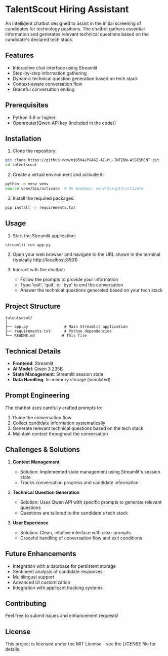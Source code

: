 # TalentScout Hiring Assistant

An intelligent chatbot designed to assist in the initial screening of candidates for technology positions. The chatbot gathers essential information and generates relevant technical questions based on the candidate's declared tech stack.

## Features

- Interactive chat interface using Streamlit
- Step-by-step information gathering
- Dynamic technical question generation based on tech stack
- Context-aware conversation flow
- Graceful conversation ending

## Prerequisites

- Python 3.8 or higher
- Openrouter[Qwen API key (included in the code)]

## Installation

1. Clone the repository:
```bash
git clone https://github.com/nj0504/PGAGI-AI-ML-INTERN-ASSESMENT.git
cd talentscout
```

2. Create a virtual environment and activate it:
```bash
python -m venv venv
source venv/bin/activate  # On Windows: venv\Scripts\activate
```

3. Install the required packages:
```bash
pip install -r requirements.txt
```

## Usage

1. Start the Streamlit application:
```bash
streamlit run app.py
```

2. Open your web browser and navigate to the URL shown in the terminal (typically http://localhost:8501)

3. Interact with the chatbot:
   - Follow the prompts to provide your information
   - Type 'exit', 'quit', or 'bye' to end the conversation
   - Answer the technical questions generated based on your tech stack

## Project Structure

```
talentscout/
│
├── app.py                # Main Streamlit application
├── requirements.txt      # Python dependencies
└── README.md            # This file
```

## Technical Details

- **Frontend**: Streamlit
- **AI Model**: Qwen 3 235B
- **State Management**: Streamlit session state
- **Data Handling**: In-memory storage (simulated)

## Prompt Engineering

The chatbot uses carefully crafted prompts to:
1. Guide the conversation flow
2. Collect candidate information systematically
3. Generate relevant technical questions based on the tech stack
4. Maintain context throughout the conversation

## Challenges & Solutions

1. **Context Management**
   - Solution: Implemented state management using Streamlit's session state
   - Tracks conversation progress and candidate information

2. **Technical Question Generation**
   - Solution: Uses Qwen API with specific prompts to generate relevant questions
   - Questions are tailored to the candidate's tech stack

3. **User Experience**
   - Solution: Clean, intuitive interface with clear prompts
   - Graceful handling of conversation flow and exit conditions

## Future Enhancements

- Integration with a database for persistent storage
- Sentiment analysis of candidate responses
- Multilingual support
- Advanced UI customization
- Integration with applicant tracking systems

## Contributing

Feel free to submit issues and enhancement requests!

## License

This project is licensed under the MIT License - see the LICENSE file for details. 
